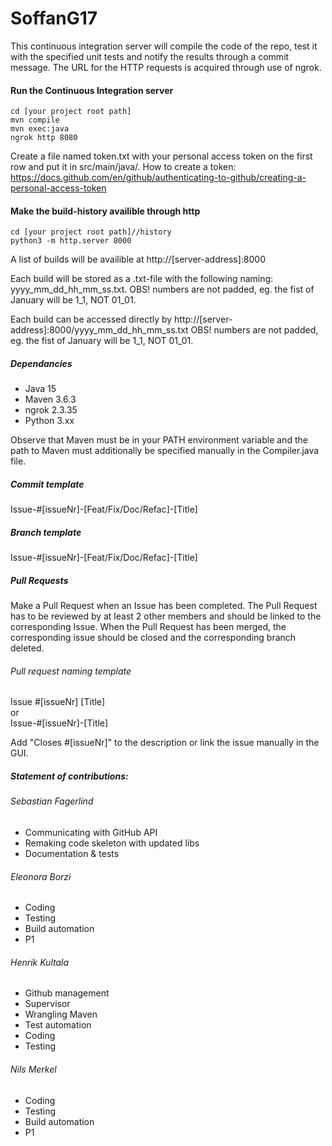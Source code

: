 # SoffanG17
This continuous integration server will compile the code of the repo, 
test it with the specified unit tests and notify the results through
a commit message. The URL for the HTTP requests is acquired through use of ngrok.

#### Run the Continuous Integration server
```
cd [your project root path]
mvn compile
mvn exec:java
ngrok http 8080
```
Create a file named token.txt with your personal access token on the first row and put it in src/main/java/.
How to create a token:
https://docs.github.com/en/github/authenticating-to-github/creating-a-personal-access-token

#### Make the build-history availible through http
```
cd [your project root path]//history
python3 -m http.server 8000
```
A list of  builds will be availible at http://[server-address]:8000

Each build will be stored as a .txt-file with the following naming: yyyy_mm_dd_hh_mm_ss.txt. 
OBS! numbers are not padded, eg. the fist of January will be 1_1, NOT 01_01.

Each build can be accessed directly by http://[server-address]:8000/yyyy_mm_dd_hh_mm_ss.txt
OBS! numbers are not padded, eg. the fist of January will be 1_1, NOT 01_01.

##### Dependancies
- Java 15
- Maven 3.6.3
- ngrok 2.3.35
- Python 3.xx

Observe that Maven must be in your PATH environment variable and the path to Maven must additionally be specified manually in the Compiler.java file.

##### Commit template
Issue-#[issueNr]-[Feat/Fix/Doc/Refac]-[Title]

##### Branch template
Issue-#[issueNr]-[Feat/Fix/Doc/Refac]-[Title]

##### Pull Requests
Make a Pull Request when an Issue has been completed. The Pull Request has to be reviewed by at least 2 other members and should be linked to the corresponding Issue. When the Pull Request has been merged, the corresponding issue should be closed and the corresponding branch deleted.

###### Pull request naming template
Issue #[issueNr] [Title]  
or  
Issue-#[issueNr]-[Title]

Add "Closes #[issueNr]" to the description or link the issue manually in the GUI.

##### Statement of contributions:

###### Sebastian Fagerlind
- Communicating with GitHub API
- Remaking code skeleton with updated libs
- Documentation & tests

###### Eleonora Borzi
- Coding
- Testing
- Build automation
- P1

###### Henrik Kultala
- Github management
- Supervisor
- Wrangling Maven
- Test automation
- Coding
- Testing

###### Nils Merkel
- Coding
- Testing
- Build automation
- P1
